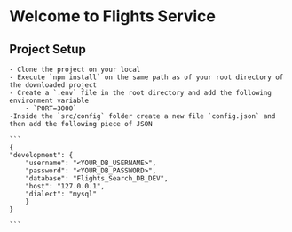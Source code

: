 # Welcome to Flights Service

## Project Setup

    - Clone the project on your local
    - Execute `npm install` on the same path as of your root directory of the downloaded project
    - Create a `.env` file in the root directory and add the following environment variable
        - `PORT=3000`
    -Inside the `src/config` folder create a new file `config.json` and then add the following piece of JSON

    ```
    {
    "development": {
        "username": "<YOUR_DB_USERNAME>",
        "password": "<YOUR_DB_PASSWORD>",
        "database": "Flights_Search_DB_DEV",
        "host": "127.0.0.1",
        "dialect": "mysql"
        }
    }

    ```
